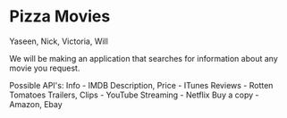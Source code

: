 Pizza Movies
==================

Yaseen, Nick, Victoria, Will

We will be making an application that searches for information about any movie you request.

Possible API's:
Info - IMDB
Description, Price - ITunes
Reviews - Rotten Tomatoes
Trailers, Clips - YouTube
Streaming - Netflix
Buy a copy - Amazon, Ebay